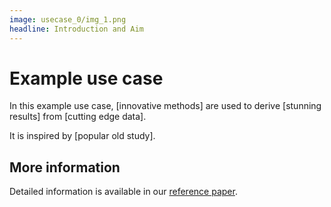 ```yaml
---
image: usecase_0/img_1.png
headline: Introduction and Aim
---
```


# Example use case

In this example use case, [innovative methods] are used to derive [stunning results] from [cutting edge data].

It is inspired by [popular old study].


## More information

Detailed information is available in our [reference paper](https://en.wikipedia.org/wiki/Climate_model).
